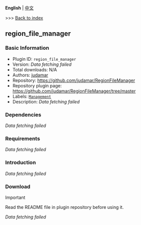 **English** | [中文](readme-zh_cn.md)

\>\>\> [Back to index](/readme.md)

## region_file_manager

### Basic Information

- Plugin ID: `region_file_manager`
- Version: *Data fetching failed*
- Total downloads: N/A
- Authors: [judamar](https://github.com/judamar)
- Repository: https://github.com/judamar/RegionFileManager
- Repository plugin page: https://github.com/judamar/RegionFileManager/tree/master
- Labels: [`Management`](/labels/management/readme.md)
- Description: *Data fetching failed*

### Dependencies

*Data fetching failed*

### Requirements

*Data fetching failed*

### Introduction

*Data fetching failed*
### Download

> [!IMPORTANT]
> Read the README file in plugin repository before using it.

*Data fetching failed*

